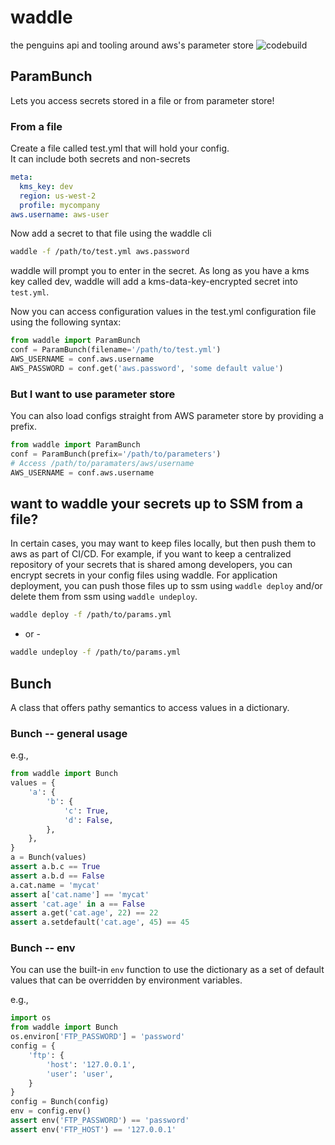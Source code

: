 # waddle
the penguins api and tooling around aws's parameter store
![codebuild](https://codebuild.us-east-2.amazonaws.com/badges?uuid=eyJlbmNyeXB0ZWREYXRhIjoiUU82MEFwb2JTUzJ2OFJSOUI4eURSc01BNnBNb04zVTRvaUZxTERxb3U3Ui9HdkVJRUllOHBUdlNXVGpGVXpUeXllVkVncVE4cDIxcFBIMzh6SFFMUWFzPSIsIml2UGFyYW1ldGVyU3BlYyI6IkJlcmc3clNIbVVBaFRCWFUiLCJtYXRlcmlhbFNldFNlcmlhbCI6MX0%3D&branch=master)

## ParamBunch

Lets you access secrets stored in a file or from parameter store!

### From a file

Create a file called test.yml that will hold your config.  
It can include both secrets and non-secrets

```yaml
meta:
  kms_key: dev
  region: us-west-2
  profile: mycompany
aws.username: aws-user
```

Now add a secret to that file using the waddle cli

```bash
waddle -f /path/to/test.yml aws.password
```

waddle will prompt you to enter in the secret.  As long as you have a 
kms key called dev, waddle will add a kms-data-key-encrypted secret into 
`test.yml`.  

Now you can access configuration values in the test.yml configuration file
using the following syntax:

```python
from waddle import ParamBunch
conf = ParamBunch(filename='/path/to/test.yml')
AWS_USERNAME = conf.aws.username
AWS_PASSWORD = conf.get('aws.password', 'some default value')
```  

### But I want to use parameter store </whine>

You can also load configs straight from AWS parameter store by providing a 
prefix.

```python
from waddle import ParamBunch
conf = ParamBunch(prefix='/path/to/parameters')
# Access /path/to/paramaters/aws/username
AWS_USERNAME = conf.aws.username
```  

## want to waddle your secrets up to SSM from a file?

In certain cases, you may want to keep files locally, but then push them
to aws as part of CI/CD.  For example, if you want to keep a centralized 
repository of your secrets that is shared among developers, you can encrypt
secrets in your config files using waddle.  For application deployment, you can
push those files up to ssm using `waddle deploy` and/or delete them from ssm
using `waddle undeploy`.

```bash
waddle deploy -f /path/to/params.yml
```

- or -

```bash
waddle undeploy -f /path/to/params.yml
```

## Bunch

A class that offers pathy semantics 
to access values in a dictionary.

### Bunch -- general usage
e.g.,

```python
from waddle import Bunch
values = {
    'a': {
        'b': {
            'c': True,
            'd': False,
        },        
    },
}
a = Bunch(values)
assert a.b.c == True
assert a.b.d == False
a.cat.name = 'mycat'
assert a['cat.name'] == 'mycat'
assert 'cat.age' in a == False
assert a.get('cat.age', 22) == 22
assert a.setdefault('cat.age', 45) == 45
``` 

### Bunch -- env

You can use the built-in `env` function to use
the dictionary as a set of default values that
can be overridden by environment variables.

e.g.,

```python
import os
from waddle import Bunch
os.environ['FTP_PASSWORD'] = 'password'
config = {
    'ftp': {
        'host': '127.0.0.1',
        'user': 'user',
    }
}
config = Bunch(config)
env = config.env()
assert env('FTP_PASSWORD') == 'password'
assert env('FTP_HOST') == '127.0.0.1'
```
